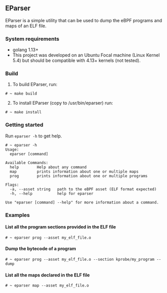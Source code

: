 ## EParser

EParser is a simple utility that can be used to dump the eBPF programs and maps of an ELF file.

### System requirements

- golang 1.13+
- This project was developed on an Ubuntu Focal machine (Linux Kernel 5.4) but should be compatible with 4.13+ kernels (not tested).

### Build

1) To build EParser, run:

```shell script
# ~ make build
```

2) To install EParser (copy to /usr/bin/eparser) run:
```shell script
# ~ make install
```

### Getting started

Run `eparser -h` to get help.

```shell script
# ~ eparser -h
Usage:
  eparser [command]

Available Commands:
  help        Help about any command
  map         prints information about one or multiple maps
  prog        prints information about one or multiple programs

Flags:
  -a, --asset string   path to the eBPF asset (ELF format expected)
  -h, --help           help for eparser

Use "eparser [command] --help" for more information about a command.
```

### Examples

#### List all the program sections provided in the ELF file

```shell script
# ~ eparser prog --asset my_elf_file.o
```

#### Dump the bytecode of a program

```shell script
# ~ eparser prog --asset my_elf_file.o --section kprobe/my_program --dump
```

#### List all the maps declared in the ELF file

```shell script
# ~ eparser map --asset my_elf_file.o
```
